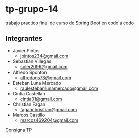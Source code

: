 # tp-grupo-14
 trabajo practico final de curso de Spring Boot en codo a codo 

## Integrantes
 - Javier Pintos 
    + jpintos234@gmail.com
 - Sebastian Villegas 
    + soler2096@gmail.com
 - Alfredo Sponton		
    + alfredogs73@gmail.com
 - Esteban Luna Mercado		
    + raulestebanlunamercado@gmail.com
 - Cintia Castellan	
    + cintia01@gmail.com
 - Christian Fagan 
    + faganchrisitian@gmail.com
 - Marcos Castillo 
    + marcos469204@gmail.com

[Consigna TP](https://docs.google.com/document/d/15ljs8u2IyY3z4DIlqwdiv1JeHFROX6x8/edit)

